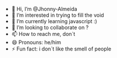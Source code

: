 - 👋 Hi, I’m @Jhonny-Almeida
- 👀 I’m interested in trying to fill the void
- 🌱 I’m currently learning javascript :)
- 💞️ I’m looking to collaborate on ?
- 📫 How to reach me, don´t
- 😄 Pronouns: he/him
- ⚡ Fun fact: i don´t like the smell of people 

<!---
Jhonny-Almeida/Jhonny-Almeida is a ✨ special ✨ repository because its `README.md` (this file) appears on your GitHub profile.
You can click the Preview link to take a look at your changes.
--->
